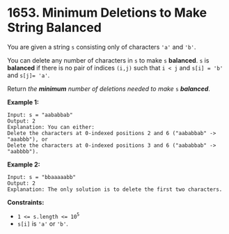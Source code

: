 # 1653. Minimum Deletions to Make String Balanced

You are given a string `s` consisting only of characters `'a'` and
`'b'`​​​​.

You can delete any number of characters in `s` to make `s` **balanced**.
`s` is **balanced** if there is no pair of indices `(i,j)` such that
`i < j` and `s[i] = 'b'` and `s[j]= 'a'`.

Return *the **minimum** number of deletions needed to make* `s`
***balanced***.

**Example 1:**

    Input: s = "aababbab"
    Output: 2
    Explanation: You can either:
    Delete the characters at 0-indexed positions 2 and 6 ("aababbab" -> "aaabbb"), or
    Delete the characters at 0-indexed positions 3 and 6 ("aababbab" -> "aabbbb").

**Example 2:**

    Input: s = "bbaaaaabb"
    Output: 2
    Explanation: The only solution is to delete the first two characters.

**Constraints:**

- `1 <= s.length <= 10`<sup>`5`</sup>
- `s[i]` is `'a'` or `'b'`​​.
